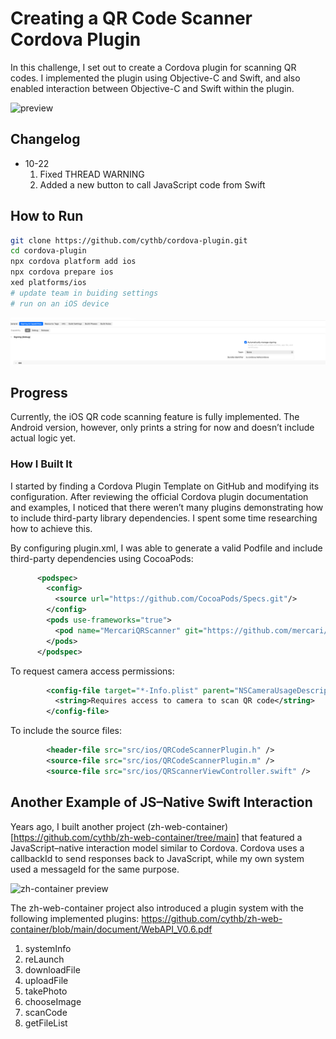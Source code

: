 # Creating a QR Code Scanner Cordova Plugin

In this challenge, I set out to create a Cordova plugin for scanning QR codes. I implemented the plugin using Objective-C and Swift, and also enabled interaction between Objective-C and Swift within the plugin.

![preview](assets/preview.gif)

## Changelog
- 10-22
	1. Fixed THREAD WARNING
	2. Added a new button to call JavaScript code from Swift

## How to Run

``` bash
git clone https://github.com/cythb/cordova-plugin.git
cd cordova-plugin
npx cordova platform add ios
npx cordova prepare ios
xed platforms/ios
# update team in buiding settings
# run on an iOS device
```

![update setting](assets/signing.png)

## Progress

Currently, the iOS QR code scanning feature is fully implemented.
The Android version, however, only prints a string for now and doesn’t include actual logic yet.

### How I Built It

I started by finding a Cordova Plugin Template on GitHub and modifying its configuration.
After reviewing the official Cordova plugin documentation and examples, I noticed that there weren’t many plugins demonstrating how to include third-party library dependencies. I spent some time researching how to achieve this.

By configuring plugin.xml, I was able to generate a valid Podfile and include third-party dependencies using CocoaPods:

```xml
      <podspec>
        <config>
          <source url="https://github.com/CocoaPods/Specs.git"/>
        </config>
        <pods use-frameworks="true">
          <pod name="MercariQRScanner" git="https://github.com/mercari/QRScanner.git" branch="master"/>
        </pods>
      </podspec>
```

To request camera access permissions:

```xml
        <config-file target="*-Info.plist" parent="NSCameraUsageDescription">
          <string>Requires access to camera to scan QR code</string>
        </config-file>
```

To include the source files:

```xml
        <header-file src="src/ios/QRCodeScannerPlugin.h" />
        <source-file src="src/ios/QRCodeScannerPlugin.m" />
        <source-file src="src/ios/QRScannerViewController.swift" />
```

## Another Example of JS–Native Swift Interaction

Years ago, I built another project (zh-web-container)[https://github.com/cythb/zh-web-container/tree/main] that featured a JavaScript–native interaction model similar to Cordova.
Cordova uses a callbackId to send responses back to JavaScript, while my own system used a messageId for the same purpose.

![zh-container preview](./assets/zh-container.gif)

The zh-web-container project also introduced a plugin system with the following implemented plugins:
https://github.com/cythb/zh-web-container/blob/main/document/WebAPI_V0.6.pdf

1.	systemInfo
2.	reLaunch
3.	downloadFile
4.	uploadFile
5.	takePhoto
6.	chooseImage
7.	scanCode
8.	getFileList